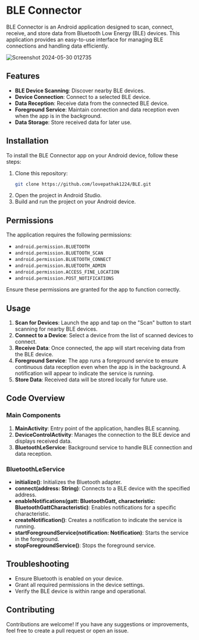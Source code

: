 
# BLE Connector

BLE Connector is an Android application designed to scan, connect, receive, and store data from Bluetooth Low Energy (BLE) devices. This application provides an easy-to-use interface for managing BLE connections and handling data efficiently.

![Screenshot 2024-05-30 012735](https://github.com/lovepathak1224/BLE/assets/155883684/25e68d23-4e75-4fe3-87ca-2d22efd81cb9)


## Features

- **BLE Device Scanning**: Discover nearby BLE devices.
- **Device Connection**: Connect to a selected BLE device.
- **Data Reception**: Receive data from the connected BLE device.
- **Foreground Service**: Maintain connection and data reception even when the app is in the background.
- **Data Storage**: Store received data for later use.

## Installation

To install the BLE Connector app on your Android device, follow these steps:

1. Clone this repository:
    ```sh
    git clone https://github.com/lovepathak1224/BLE.git
    ```
2. Open the project in Android Studio.
3. Build and run the project on your Android device.

## Permissions

The application requires the following permissions:

- `android.permission.BLUETOOTH`
- `android.permission.BLUETOOTH_SCAN`
- `android.permission.BLUETOOTH_CONNECT`
- `android.permission.BLUETOOTH_ADMIN`
- `android.permission.ACCESS_FINE_LOCATION`
- `android.permission.POST_NOTIFICATIONS`

Ensure these permissions are granted for the app to function correctly.

## Usage

1. **Scan for Devices**: Launch the app and tap on the "Scan" button to start scanning for nearby BLE devices.
2. **Connect to a Device**: Select a device from the list of scanned devices to connect.
3. **Receive Data**: Once connected, the app will start receiving data from the BLE device.
4. **Foreground Service**: The app runs a foreground service to ensure continuous data reception even when the app is in the background. A notification will appear to indicate the service is running.
5. **Store Data**: Received data will be stored locally for future use.

## Code Overview

### Main Components

1. **MainActivity**: Entry point of the application, handles BLE scanning.
2. **DeviceControlActivity**: Manages the connection to the BLE device and displays received data.
3. **BluetoothLeService**: Background service to handle BLE connection and data reception.

### BluetoothLeService

- **initialize()**: Initializes the Bluetooth adapter.
- **connect(address: String)**: Connects to a BLE device with the specified address.
- **enableNotifications(gatt: BluetoothGatt, characteristic: BluetoothGattCharacteristic)**: Enables notifications for a specific characteristic.
- **createNotification()**: Creates a notification to indicate the service is running.
- **startForegroundService(notification: Notification)**: Starts the service in the foreground.
- **stopForegroundService()**: Stops the foreground service.

## Troubleshooting

- Ensure Bluetooth is enabled on your device.
- Grant all required permissions in the device settings.
- Verify the BLE device is within range and operational.

## Contributing

Contributions are welcome! If you have any suggestions or improvements, feel free to create a pull request or open an issue.

